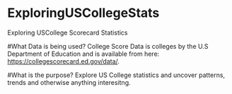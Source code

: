 # ExploringUSCollegeStats
Exploring USCollege Scorecard Statistics

#What Data is being used?
College Score Data is colleges by the U.S Department of Education and is available from here:
https://collegescorecard.ed.gov/data/.


#What is the purpose?
Explore US College statistics and uncover patterns, trends and otherwise anything interesitng.
